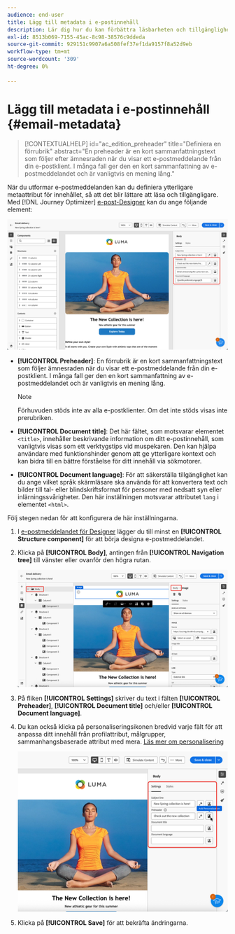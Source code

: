 ```yaml
---
audience: end-user
title: Lägg till metadata i e-postinnehåll
description: Lär dig hur du kan förbättra läsbarheten och tillgängligheten för ditt e-postinnehåll med metadata
exl-id: 8513b069-7155-45ac-8c98-38576c9ddeda
source-git-commit: 929151c9907a6a508fef37ef1da9157f8a52d9eb
workflow-type: tm+mt
source-wordcount: '309'
ht-degree: 0%

---
```


# Lägg till metadata i e-postinnehåll {#email-metadata}

>[!CONTEXTUALHELP]
>id="ac_edition_preheader"
>title="Definiera en förrubrik"
>abstract="En preheader är en kort sammanfattningstext som följer efter ämnesraden när du visar ett e-postmeddelande från din e-postklient. I många fall ger den en kort sammanfattning av e-postmeddelandet och är vanligtvis en mening lång."

När du utformar e-postmeddelanden kan du definiera ytterligare metaattribut för innehållet, så att det blir lättare att läsa och tillgängligare. Med [!DNL Journey Optimizer] [e-post-Designer](get-started-email-designer.md) kan du ange följande element:

![](assets/email_body_settings_ex.png)

* **[!UICONTROL Preheader]**: En förrubrik är en kort sammanfattningstext som följer ämnesraden när du visar ett e-postmeddelande från din e-postklient. I många fall ger den en kort sammanfattning av e-postmeddelandet och är vanligtvis en mening lång.

  >[!NOTE]
  >
  >Förhuvuden stöds inte av alla e-postklienter. Om det inte stöds visas inte prerubriken.

* **[!UICONTROL Document title]**: Det här fältet, som motsvarar elementet `<title>`, innehåller beskrivande information om ditt e-postinnehåll, som vanligtvis visas som ett verktygstips vid muspekaren. Den kan hjälpa användare med funktionshinder genom att ge ytterligare kontext och kan bidra till en bättre förståelse för ditt innehåll via sökmotorer.

* **[!UICONTROL Document language]**: För att säkerställa tillgänglighet kan du ange vilket språk skärmläsare ska använda för att konvertera text och bilder till tal- eller blindskriftsformat för personer med nedsatt syn eller inlärningssvårigheter. Den här inställningen motsvarar attributet `lang` i elementet `<html>`.

Följ stegen nedan för att konfigurera de här inställningarna.

1. I [e-postmeddelandet för Designer](create-email-content.md) lägger du till minst en **[!UICONTROL Structure component]** för att börja designa e-postmeddelandet.

1. Klicka på **[!UICONTROL Body]**, antingen från **[!UICONTROL Navigation tree]** till vänster eller ovanför den högra rutan.

   ![](assets/email_body.png)

1. På fliken **[!UICONTROL Settings]** skriver du text i fälten **[!UICONTROL Preheader]**, **[!UICONTROL Document title]** och/eller **[!UICONTROL Document language]**.

1. Du kan också klicka på personaliseringsikonen bredvid varje fält för att anpassa ditt innehåll från profilattribut, målgrupper, sammanhangsbaserade attribut med mera. [Läs mer om personalisering](../personalization/gs-personalization.md)

   ![](assets/email_body_settings.png)

1. Klicka på **[!UICONTROL Save]** för att bekräfta ändringarna.